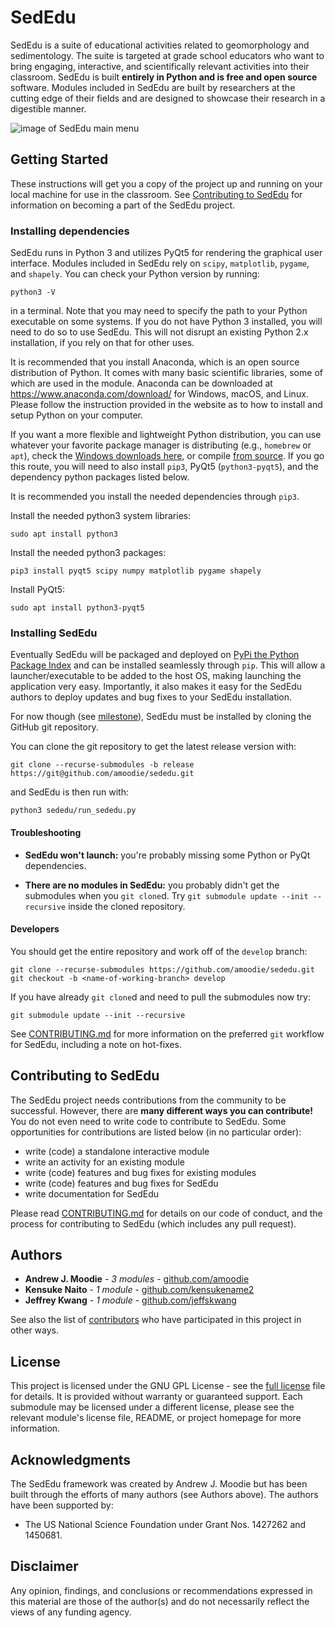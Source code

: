 # SedEdu

SedEdu is a suite of educational activities related to geomorphology and sedimentology. 
The suite is targeted at grade school educators who want to bring engaging, interactive, and scientifically relevant activities into their classroom. 
SedEdu is built __entirely in Python and is free and open source__ software. 
Modules included in SedEdu are built by researchers at the cutting edge of their fields and are designed to showcase their research in a digestible manner.

![image of SedEdu main menu](./private/sededu_demo.png "image of SedEdu main menu")
    


## Getting Started

These instructions will get you a copy of the project up and running on your local machine for use in the classroom. 
See [Contributing to SedEdu](#contributing-to-sededu) for information on becoming a part of the SedEdu project.


### Installing dependencies

SedEdu runs in Python 3 and utilizes PyQt5 for rendering the graphical user interface. 
Modules included in SedEdu rely on `scipy`, `matplotlib`, `pygame`, and `shapely`. 
You can check your Python version by running: 

```
python3 -V
```

in a terminal. Note that you may need to specify the path to your Python executable on some systems.
If you do not have Python 3 installed, you will need to do so to use SedEdu. This will not disrupt an existing Python 2.x installation, if you rely on that for other uses.

It is recommended that you install Anaconda, which is an open source distribution of Python. 
It comes with many basic scientific libraries, some of which are used in the module. 
Anaconda can be downloaded at https://www.anaconda.com/download/ for Windows, macOS, and Linux. 
Please follow the instruction provided in the website as to how to install and setup Python on your computer.

If you want a more flexible and lightweight Python distribution, you can use whatever your favorite package manager is distributing (e.g., `homebrew` or `apt`), check the [Windows downloads here](https://www.python.org/downloads/windows/), or compile [from source](https://www.python.org/downloads/source/). 
If you go this route, you will need to also install `pip3`, PyQt5 (`python3-pyqt5`), and the dependency python packages listed below. 

It is recommended you install the needed dependencies through `pip3`.

Install the needed python3 system libraries:

```
sudo apt install python3 
```

Install the needed python3 packages:

```
pip3 install pyqt5 scipy numpy matplotlib pygame shapely
```

Install PyQt5:

```
sudo apt install python3-pyqt5
```


### Installing SedEdu

Eventually SedEdu will be packaged and deployed on [PyPi the Python Package Index](https://pypi.python.org/pypi) and can be installed seamlessly through `pip`.
This will allow a launcher/executable to be added to the host OS, making launching the application very easy.
Importantly, it also makes it easy for the SedEdu authors to deploy updates and bug fixes to your SedEdu installation.

For now though (see [milestone](https://github.com/amoodie/sededu/issues?q=is%3Aopen+is%3Aissue+milestone%3A%22Package+for+deployment+on+Pypi%22)), SedEdu must be installed by cloning the GitHub git repository.

You can clone the git repository to get the latest release version with:

```
git clone --recurse-submodules -b release https://git@github.com/amoodie/sededu.git
```

and SedEdu is then run with:

```
python3 sededu/run_sededu.py
```

<!-- 
#### Windows instructions
#### Mac OSX instructions
#### Linux instructions
-->

#### Troubleshooting

* __SedEdu won't launch:__ you're probably missing some Python or PyQt dependencies. 

* __There are no modules in SedEdu:__ you probably didn't get the submodules when you `git clone`d. Try `git submodule update --init --recursive` inside the cloned repository.

#### Developers

You should get the entire repository and work off of the `develop` branch:

```
git clone --recurse-submodules https://github.com/amoodie/sededu.git
git checkout -b <name-of-working-branch> develop
```

If you have already `git clone`d and need to pull the submodules now try:

```
git submodule update --init --recursive
```

See [CONTRIBUTING.md](https://github.com/amoodie/sededu/blob/release/CONTRIBUTING.md) for more information on the preferred `git` workflow for SedEdu, including a note on hot-fixes.



## Contributing to SedEdu

The SedEdu project needs contributions from the community to be successful.
However, there are __many different ways you can contribute!__
You do not even need to write code to contribute to SedEdu.
Some opportunities for contributions are listed below (in no particular order):

* write (code) a standalone interactive module
* write an activity for an existing module
* write (code) features and bug fixes for existing modules
* write (code) features and bug fixes for SedEdu
* write documentation for SedEdu

Please read [CONTRIBUTING.md](https://github.com/amoodie/sededu/blob/release/CONTRIBUTING.md) for details on our code of conduct, and the process for contributing to SedEdu (which includes any pull request).



## Authors

* **Andrew J. Moodie** - *3 modules* - [github.com/amoodie](https://github.com/amoodie)
* **Kensuke Naito** - *1 module* - [github.com/kensukename2](https://github.com/kensukename2)
* **Jeffrey Kwang** - *1 module* - [github.com/jeffskwang](https://github.com/jeffskwang)

See also the list of [contributors](https://github.com/amoodie/sededu/graphs/contributors) who have participated in this project in other ways.



## License

This project is licensed under the GNU GPL License - see the [full license](https://github.com/amoodie/sededu/blob/release/LICENSE.md) file for details.
It is provided without warranty or guaranteed support.
Each submodule may be licensed under a different license, please see the relevant module's license file, README, or project homepage for more information.



## Acknowledgments

The SedEdu framework was created by Andrew J. Moodie but has been built through the efforts of many authors (see Authors above).
The authors have been supported by:
* The US National Science Foundation under Grant Nos. 1427262 and 1450681.



## Disclaimer

Any opinion, findings, and conclusions or recommendations expressed in this material are those of the author(s) and do not necessarily reflect the views of any funding agency.